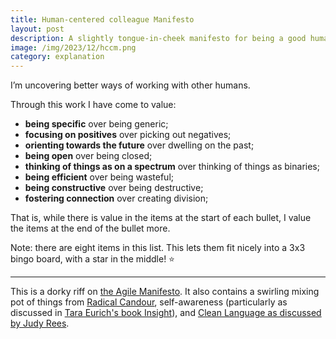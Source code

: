 ```yaml
---
title: Human-centered colleague Manifesto
layout: post
description: A slightly tongue-in-cheek manifesto for being a good human at work.
image: /img/2023/12/hccm.png
category: explanation
---
```


I’m uncovering better ways of working with other humans.

Through this work I have come to value:

<ul class="hccm">
	<li id="specific"><strong>being specific</strong> over being generic;</li>
	<li id="positive"><strong>focusing on positives</strong> over picking out negatives;</li>
	<li id="future"><strong>orienting towards the future</strong> over dwelling on the past;</li>
	<li id="open"><strong>being open</strong> over being closed;</li>
	<li id="spectrum"><strong>thinking of things as on a spectrum</strong> over thinking of things as binaries;</li>
	<li id="efficient"><strong>being efficient</strong> over being wasteful;</li>
	<li id="constructive"><strong>being constructive</strong> over being destructive;</li>
	<li id="connection"><strong>fostering connection</strong> over creating division;</li>
</ul>

That is, while there is value in the items at the start of each bullet, I value the items at the end of the bullet more.

Note: there are eight items in this list. This lets them fit nicely into a 3x3 bingo board, with a star in the middle! ⭐️

---

This is a dorky riff on [the Agile Manifesto](https://agilemanifesto.org/).
It also contains a swirling mixing pot of things from [Radical Candour](https://www.radicalcandor.com/), self-awareness (particularly as discussed in [Tara Eurich's book Insight](https://insight-book.com/)), and [Clean Language as discussed by Judy Rees](https://judyrees.co.uk/2018/10/04/six-baby-steps-to-start-using-clean-language/).